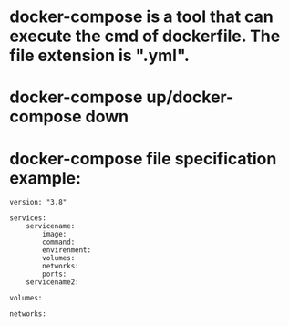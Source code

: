 # docker-compose is a tool that can execute the cmd of dockerfile. The file extension is ".yml".

# docker-compose up/docker-compose down

# docker-compose file specification example:
```
version: "3.8"

services:
    servicename:
        image:
        command:
        envirenment:
        volumes:
        networks:
        ports:
    servicename2:

volumes:

networks:
```